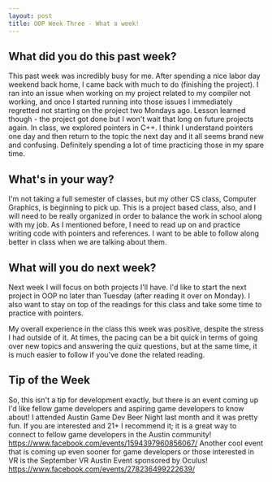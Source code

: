 ```yaml
---
layout: post
title: OOP Week Three - What a week!
---
```


## What did you do this past week?

This past week was incredibly busy for me. After spending a nice labor day weekend back home, I came back with much to do (finishing the project). I ran into an issue when working on my project related to my compiler not working, and once I started running into those issues I immediately regretted not starting on the project two Mondays ago. Lesson learned though - the project got done but I won't wait that long on future projects again.
In class, we explored pointers in C++. I think I understand pointers one day and then return to the topic the next day and it all seems brand new and confusing. Definitely spending a lot of time practicing those in my spare time.

## What's in your way?

I'm not taking a full semester of classes, but my other CS class, Computer Graphics, is beginning to pick up. This is a project based class, also, and I will need to be really organized in order to balance the work in school along with my job. 
As I mentioned before, I need to read up on and practice writing code with pointers and references. I want to be able to follow along better in class when we are talking about them.

## What will you do next week?

Next week I will focus on both projects I'll have. I'd like to start the next project in OOP no later than Tuesday (after reading it over on Monday). I also want to stay on top of the readings for this class and take some time to practice with pointers. 

My overall experience in the class this week was positive, despite the stress I had outside of it. At times, the pacing can be a bit quick in terms of going over new topics and answering the quiz questions, but at the same time, it is much easier to follow if you've done the related reading. 

## Tip of the Week
So, this isn't a tip for development exactly, but there is an event coming up I'd like fellow game developers and aspiring game developers to know about! I attended Austin Game Dev Beer Night last month and it was pretty fun. If you are interested and 21+ I recommend it; it is a great way to connect to fellow game developers in the Austin community!
https://www.facebook.com/events/1594397960856067/
Another cool event that is coming up even sooner for game developers or those interested in VR is the September VR Austin Event sponsored by Oculus!
https://www.facebook.com/events/278236499222639/
